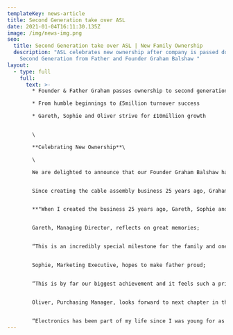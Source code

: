 ```yaml
---
templateKey: news-article
title: Second Generation take over ASL
date: 2021-01-04T16:11:30.135Z
image: /img/news-img.png
seo:
  title: Second Generation take over ASL | New Family Ownership
  description: "ASL celebrates new ownership after company is passed down to
    Second Generation from Father and Founder Graham Balshaw "
layout:
  - type: full
    full:
      text: >-
        * Founder & Father Graham passes ownership to second generation

        * From humble beginnings to £5million turnover success

        * Gareth, Sophie and Oliver strive for £10million growth


        \

        **Celebrating New Ownership**\

        \

        We are delighted to announce that our Founder Graham Balshaw has passed the ownership of Assembly Solutions down to his three children; Gareth, Sophie and Oliver.


        Since creating the cable assembly business 25 years ago, Graham is proud to keep ASL in the family.


        **"When I created the business 25 years ago, Gareth, Sophie and Oliver were only very young so I didn't imagine or expect that they would eventually join me one day. It has been a blessing to see all my children join Assembly Solutions and watch them grow into knowledgeable and respectful professionals. It comes with great pride to pass down what I have built and I look forward to watching their journey ahead".**


        Gareth, Managing Director, reflects on great memories; 


        “This is an incredibly special milestone for the family and one that myself, Sophie and Oliver are extremely grateful for. I've worked alongside my dad for 17 years and made so many great memories with him. My fondest memory is when he took me to Hong Kong for a week visiting exhibitions and suppliers. It was a great trip and really opened my eyes to the opportunities in international business, which since we have developed partnerships in China and Eastern Europe. I'm excited for this new chapter where we plan to double turnover to £10million".


        Sophie, Marketing Executive, hopes to make father proud;


        “This is by far our biggest achievement and it feels such a privilege to take on the role of ownership. It is quite an emotional milestone when you look back and see how far we have all come. We started off as kids helping dad out in the school holidays learning all about cables and wires, and here we are 20 years later taking over a £5million business! My dad has taught me so much over the years from mastering marketing techniques to understanding the overall operations of running a business. We plan to make him the proudest father alive”.


        Oliver, Purchasing Manager, looks forward to next chapter in the business;


        “Electronics has been part of my life since I was young for as long as I can remember, from Dad teaching me how to wire my first plug, to wiring my first house! It’s really exciting to now be taking over the business that my Dad started from scratch. I can’t wait to see what the future holds and am looking forward to working with my family to make my old man proud!”
---
```

